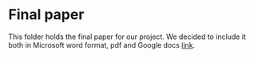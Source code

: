 # Final paper
This folder holds the final paper for our project. We decided to include it both in Microsoft word format, pdf and Google docs [link](https://docs.google.com/document/d/1OKWq9IRPDeYP4KaMBPWiVzM-ajL9tFuH_R4uztYxYYI/edit?usp=sharing).
